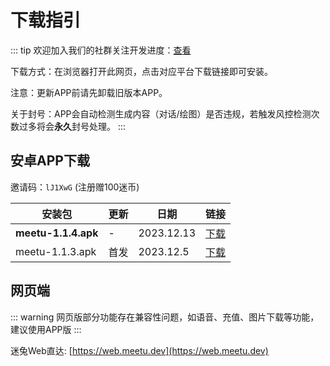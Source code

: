 # 下载指引

::: tip
欢迎加入我们的社群关注开发进度：[查看](/contact)

下载方式：在浏览器打开此网页，点击对应平台下载链接即可安装。

注意：更新APP前请先卸载旧版本APP。

关于封号：APP会自动检测生成内容（对话/绘图）是否违规，若触发风控检测次数过多将会**永久**封号处理。
:::

 
## 安卓APP下载 

邀请码：`lJ1XwG` (注册赠100迷币)

| 安装包              | 更新 | 日期       | 链接                                          |
| ------------------- | ---- | ---------- | --------------------------------------------- |
| **meetu-1.1.4.apk** | -    | 2023.12.13 | [下载](https://pkg.meetu.dev/meetu-1.1.4.apk) |
| meetu-1.1.3.apk     | 首发 | 2023.12.5  | [下载](https://pkg.meetu.dev/meetu-1.1.3.apk) |


## 网页端 <Badge type="warning" text="beta" />

::: warning
网页版部分功能存在兼容性问题，如语音、充值、图片下载等功能，建议使用APP版
:::

迷兔Web直达: [https://web.meetu.dev](https://web.meetu.dev)
